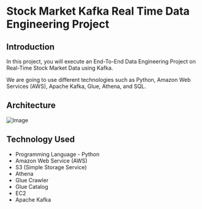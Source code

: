 # Stock Market Kafka Real Time Data Engineering Project
## Introduction
In this project, you will execute an End-To-End Data Engineering Project on Real-Time Stock Market Data using Kafka.

We are going to use different technologies such as Python, Amazon Web Services (AWS), Apache Kafka, Glue, Athena, and SQL.

## Architecture

![Image](https://github.com/user-attachments/assets/9cf4664a-14ed-4ab9-93f8-57496743a712)

## Technology Used

- Programming Language - Python
- Amazon Web Service (AWS)
- S3 (Simple Storage Service)
- Athena
- Glue Crawler
- Glue Catalog
- EC2
- Apache Kafka
